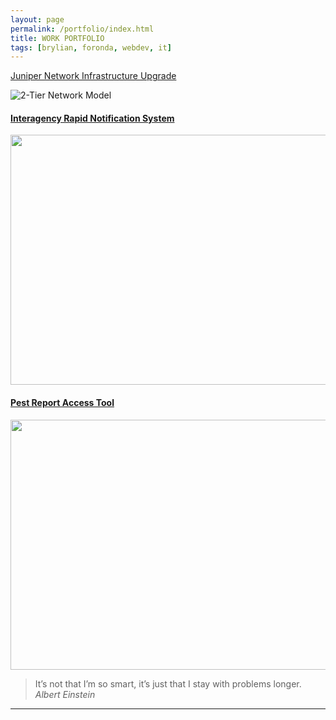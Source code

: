 ```yaml
---
layout: page
permalink: /portfolio/index.html
title: WORK PORTFOLIO
tags: [brylian, foronda, webdev, it]
---
```




<div class="align-center">
	<a href="http://brylianforonda.com/it/2016/05/network-infrastructure-upgrade-overview">Juniper Network Infrastructure Upgrade</a>
</div>

![2-Tier Network Model](https://dl.dropboxusercontent.com/u/33327425/images/it/2-Tier_Network_Design.png)

#### [Interagency Rapid Notification System]()

<img src="https://dl.dropboxusercontent.com/u/33327425/images/irns/IRNS_Notification_1.gif" alt="" style="width:600px;height:400px;">

#### [Pest Report Access Tool]()

<img src="https://dl.dropboxusercontent.com/u/33327425/images/webdev/PRAT_Widget_Metro.png" alt="" style="width:800px;height:400px;">

 > It’s not that I’m so smart, it’s just that I stay with problems longer. 
<cite>Albert Einstein</cite>
___

